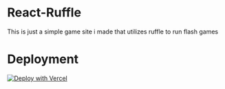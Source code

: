 # React-Ruffle
This is just a simple game site i made that utilizes ruffle to run flash games

# Deployment 

[![Deploy with Vercel](https://raw.githubusercontent.com/BinBashBanana/deploy-buttons/master/buttons/remade/vercel.svg)](https://vercel.com/new/clone?repository-url=%20https://github.com/illusionTBA/React-Ruffle)
